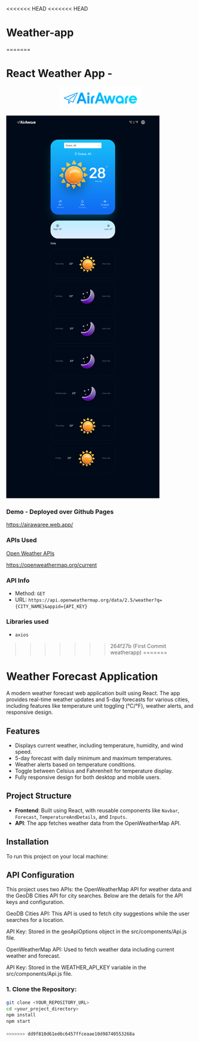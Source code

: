 <<<<<<< HEAD
<<<<<<< HEAD
# Weather-app
=======
# React Weather App - 

<p align="center">
    <img width="220"  src="src/assets/images/logo.png">
</p>

![Screenshot](src/assets/images/localhost_3000_.png)


### Demo - Deployed over Github Pages 
https://airawaree.web.app/


### APIs Used
[Open Weather APIs](https://openweathermap.org/)

https://openweathermap.org/current

### API Info
* Method: `GET`
* URL: `https://api.openweathermap.org/data/2.5/weather?q={CITY_NAME}&appid={API_KEY}`


### Libraries used
* `axios`



>>>>>>> 264f27b (First Commit weatherapp)
=======

# Weather Forecast Application

A modern weather forecast web application built using React. The app provides real-time weather updates and 5-day forecasts for various cities, including features like temperature unit toggling (°C/°F), weather alerts, and responsive design.

## Features
- Displays current weather, including temperature, humidity, and wind speed.
- 5-day forecast with daily minimum and maximum temperatures.
- Weather alerts based on temperature conditions.
- Toggle between Celsius and Fahrenheit for temperature display.
- Fully responsive design for both desktop and mobile users.

## Project Structure

- **Frontend**: Built using React, with reusable components like `Navbar`, `Forecast`, `TemperatureAndDetails`, and `Inputs`.
- **API**: The app fetches weather data from the OpenWeatherMap API.

## Installation

To run this project on your local machine:

## API Configuration
This project uses two APIs: the OpenWeatherMap API for weather data and the GeoDB Cities API for city searches. Below are the details for the API keys and configuration.

GeoDB Cities API: This API is used to fetch city suggestions while the user searches for a location.

API Key: Stored in the geoApiOptions object in the src/components/Api.js file.

OpenWeatherMap API: Used to fetch weather data including current weather and forecast.

API Key: Stored in the WEATHER_API_KEY variable in the src/components/Api.js file.
 

### 1. Clone the Repository:
```bash
git clone <YOUR_REPOSITORY_URL>
cd <your_project_directory>
npm install
npm start

>>>>>>> dd9f810d61ed6c6457ffceaae10d98740553268a
